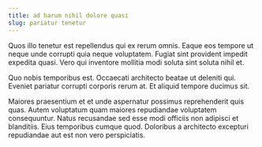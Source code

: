 ```yaml
---
title: ad harum nihil dolore quasi
slug: pariatur tenetur
---
```


Quos illo tenetur est repellendus qui ex rerum omnis. Eaque eos tempore ut neque unde corrupti quia neque voluptatem. Fugiat sint provident impedit expedita quasi. Vero qui inventore mollitia modi soluta sint soluta nihil et.

Quo nobis temporibus est. Occaecati architecto beatae ut deleniti qui. Eveniet pariatur corrupti corporis rerum at. Et aliquid tempore ducimus sit.

Maiores praesentium et et unde aspernatur possimus reprehenderit quis quas. Autem voluptatum quam maiores repudiandae voluptatem consequuntur. Natus recusandae sed esse modi officiis non adipisci et blanditiis. Eius temporibus cumque quod. Doloribus a architecto excepturi repudiandae aut est non vero perspiciatis.
